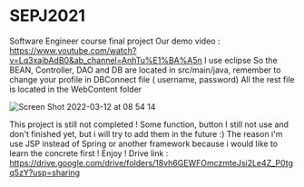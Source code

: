 # SEPJ2021
Software Engineer course final project
Our demo video : https://www.youtube.com/watch?v=Lq3xaibAdB0&ab_channel=AnhTu%E1%BA%A5n
I use eclipse
So the BEAN, Controller, DAO and DB are located in src/main/java, remember to change your profile in DBConnect file ( username, password)
All the rest file is located in the WebContent folder

![Screen Shot 2022-03-12 at 08 54 14](https://user-images.githubusercontent.com/69332376/157999246-0f8c5510-f054-49b1-839c-dd96d4a6b933.png)

This project is still not completed ! 
Some function, button I still not use and don't finished yet, but i will try to add them in the future :) 
The reason i'm use JSP instead of Spring or another framework because i would like to learn the concrete first !
Enjoy !
Drive link : https://drive.google.com/drive/folders/18vh6GEWFOmczmteJsi2Le4Z_P0tgq5zY?usp=sharing
